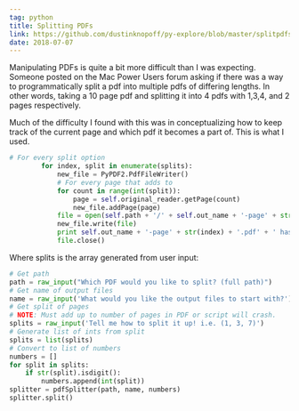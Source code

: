 ```yaml
---
tag: python
title: Splitting PDFs
link: https://github.com/dustinknopoff/py-explore/blob/master/splitpdfs.py
date: 2018-07-07
---
```


Manipulating PDFs is quite a bit more difficult than I was expecting. Someone posted on the Mac Power Users forum asking if there was a way to programmatically split a pdf into multiple pdfs of differing lengths. In other words, taking a 10 page pdf and splitting it into 4 pdfs with 1,3,4, and 2 pages respectively.

Much of the difficulty I found with this was in conceptualizing how to keep track of the current page and which pdf it becomes a part of. This is what I used.

```python
# For every split option
        for index, split in enumerate(splits):
            new_file = PyPDF2.PdfFileWriter()
            # For every page that adds to
            for count in range(int(split)):
                page = self.original_reader.getPage(count)
                new_file.addPage(page)
            file = open(self.path + '/' + self.out_name + '-page' + str(index) + '.pdf', 'wb')
            new_file.write(file)
            print self.out_name + '-page' + str(index) + '.pdf' + ' has been made.'
            file.close()
```

Where splits is the array generated from user input:

```python
# Get path
path = raw_input("Which PDF would you like to split? (full path)")
# Get name of output files
name = raw_input('What would you like the output files to start with?')
# Get split of pages
# NOTE: Must add up to number of pages in PDF or script will crash.
splits = raw_input('Tell me how to split it up! i.e. (1, 3, 7)')
# Generate list of ints from split
splits = list(splits)
# Convert to list of numbers
numbers = []
for split in splits:
    if str(split).isdigit():
        numbers.append(int(split))
splitter = pdfSplitter(path, name, numbers)
splitter.split()
```
